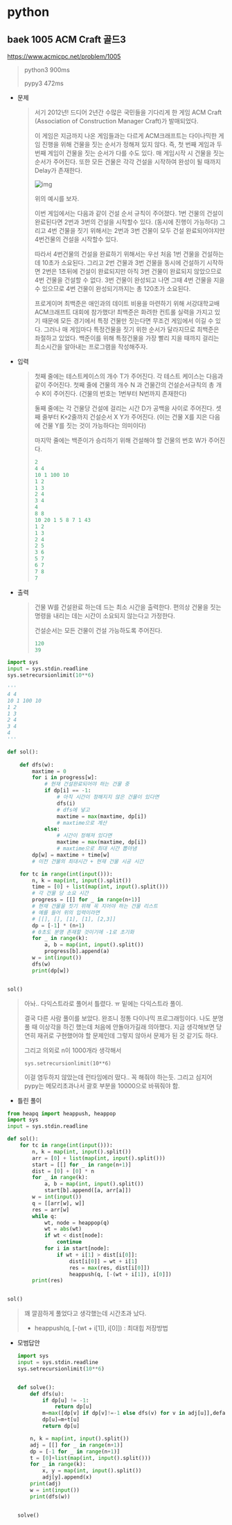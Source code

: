 # python

## baek 1005 ACM Craft 골드3

https://www.acmicpc.net/problem/1005

> python3 900ms
>
> pypy3 472ms



* 문제

  > 서기 2012년! 드디어 2년간 수많은 국민들을 기다리게 한 게임 ACM Craft (Association of Construction Manager Craft)가 발매되었다.
  >
  > 이 게임은 지금까지 나온 게임들과는 다르게 ACM크래프트는 다이나믹한 게임 진행을 위해 건물을 짓는 순서가 정해져 있지 않다. 즉, 첫 번째 게임과 두 번째 게임이 건물을 짓는 순서가 다를 수도 있다. 매 게임시작 시 건물을 짓는 순서가 주어진다. 또한 모든 건물은 각각 건설을 시작하여 완성이 될 때까지 Delay가 존재한다.
  >
  >  
  >
  > ![img](md-images/star.JPG)
  >
  > 위의 예시를 보자.
  >
  > 이번 게임에서는 다음과 같이 건설 순서 규칙이 주어졌다. 1번 건물의 건설이 완료된다면 2번과 3번의 건설을 시작할수 있다. (동시에 진행이 가능하다) 그리고 4번 건물을 짓기 위해서는 2번과 3번 건물이 모두 건설 완료되어야지만 4번건물의 건설을 시작할수 있다.
  >
  > 따라서 4번건물의 건설을 완료하기 위해서는 우선 처음 1번 건물을 건설하는데 10초가 소요된다. 그리고 2번 건물과 3번 건물을 동시에 건설하기 시작하면 2번은 1초뒤에 건설이 완료되지만 아직 3번 건물이 완료되지 않았으므로 4번 건물을 건설할 수 없다. 3번 건물이 완성되고 나면 그때 4번 건물을 지을수 있으므로 4번 건물이 완성되기까지는 총 120초가 소요된다.
  >
  > 프로게이머 최백준은 애인과의 데이트 비용을 마련하기 위해 서강대학교배 ACM크래프트 대회에 참가했다! 최백준은 화려한 컨트롤 실력을 가지고 있기 때문에 모든 경기에서 특정 건물만 짓는다면 무조건 게임에서 이길 수 있다. 그러나 매 게임마다 특정건물을 짓기 위한 순서가 달라지므로 최백준은 좌절하고 있었다. 백준이를 위해 특정건물을 가장 빨리 지을 때까지 걸리는 최소시간을 알아내는 프로그램을 작성해주자.

* 입력

  > 첫째 줄에는 테스트케이스의 개수 T가 주어진다. 각 테스트 케이스는 다음과 같이 주어진다. 첫째 줄에 건물의 개수 N 과 건물간의 건설순서규칙의 총 개수 K이 주어진다. (건물의 번호는 1번부터 N번까지 존재한다) 
  >
  > 둘째 줄에는 각 건물당 건설에 걸리는 시간 D가 공백을 사이로 주어진다. 셋째 줄부터 K+2줄까지 건설순서 X Y가 주어진다. (이는 건물 X를 지은 다음에 건물 Y를 짓는 것이 가능하다는 의미이다) 
  >
  > 마지막 줄에는 백준이가 승리하기 위해 건설해야 할 건물의 번호 W가 주어진다.
  >
  > ```python
  > 2
  > 4 4
  > 10 1 100 10
  > 1 2
  > 1 3
  > 2 4
  > 3 4
  > 4
  > 8 8
  > 10 20 1 5 8 7 1 43
  > 1 2
  > 1 3
  > 2 4
  > 2 5
  > 3 6
  > 5 7
  > 6 7
  > 7 8
  > 7
  > ```
  >
  > 

* 출력

  > 건물 W를 건설완료 하는데 드는 최소 시간을 출력한다. 편의상 건물을 짓는 명령을 내리는 데는 시간이 소요되지 않는다고 가정한다.
  >
  > 건설순서는 모든 건물이 건설 가능하도록 주어진다.
  >
  > ```python
  > 120
  > 39
  > ```



```python
import sys
input = sys.stdin.readline
sys.setrecursionlimit(10**6)

'''
4 4
10 1 100 10
1 2
1 3
2 4
3 4
4
'''

def sol():
    
    def dfs(w):
        maxtime = 0
        for i in progress[w]:
            # 현재 건설완료되어야 하는 건물 중
            if dp[i] == -1:
                # 아직 시간이 정해지지 않은 건물이 있다면
                dfs(i)
                # dfs에 넣고
                maxtime = max(maxtime, dp[i])
                # maxtime으로 계산
            else:
                # 시간이 정해져 있다면
                maxtime = max(maxtime, dp[i])
                # maxtime으로 최대 시간 뽑아냄
        dp[w] = maxtime + time[w]
        # 이전 건물의 최대시간 + 현재 건물 시공 시간

    for tc in range(int(input())):
        n, k = map(int, input().split())
        time = [0] + list(map(int, input().split()))
        # 각 건물 당 소요 시간
        progress = [[] for _ in range(n+1)]
        # 현재 건물을 짓기 위해 꼭 지어야 하는 건물 리스트
        # 예를 들어 위의 입력이라면
        # [[], [], [1], [1], [2,3]]
        dp = [-1] * (n+1)
        # 0초도 분명 존재할 것이기에 -1로 초기화
        for _ in range(k):
            a, b = map(int, input().split())
            progress[b].append(a)
        w = int(input())
        dfs(w)
        print(dp[w])


sol()
```

> 아놔.. 다익스트라로 풀어서 틀렸다. ㅠ 밑에는 다익스트라 풀이.
>
> 결국 다른 사람 풀이를 보았다. 완조니 정통 다이나믹 프로그래밍이다. 나도 분명 풀 때 이상각을 하긴 했는데 처음에 안돌아가길래 의아했다. 지금 생각해보면 당연히 재귀로 구현했어야 할 문제인데 그렇지 않아서 문제가 된 것 같기도 하다.
>
> 그리고 의외로 n이 1000개라 생각해서
>
> `sys.setrecursionlimit(10**6)`
>
> 이걸 염두하지 않았는데 런타임에러 떴다.. 꼭 해줘야 하는듯. 그리고 심지어 pypy는 메모리초과나서 괄호 부분을 10000으로 바꿔줘야 함.

- 틀린 풀이

```python
from heapq import heappush, heappop
import sys
input = sys.stdin.readline

def sol():
    for tc in range(int(input())):
        n, k = map(int, input().split())
        arr = [0] + list(map(int, input().split()))
        start = [[] for _ in range(n+1)]
        dist = [0] + [0] * n
        for _ in range(k):
            a, b = map(int, input().split())
            start[b].append([a, arr[a]])
        w = int(input())
        q = [[arr[w], w]]
        res = arr[w]
        while q:
            wt, node = heappop(q)
            wt = abs(wt)
            if wt < dist[node]:
                continue
            for i in start[node]:
                if wt + i[1] > dist[i[0]]:
                    dist[i[0]] = wt + i[1]
                    res = max(res, dist[i[0]])
                    heappush(q, [-(wt + i[1]), i[0]])
        print(res)


sol()
```

> 꽤 깔끔하게 풀었다고 생각했는데 시간초과 났다.
>
> - heappush(q, [-(wt + i[1]), i[0]]) : 최대힙 저장방법



* 모범답안

  ```python
  import sys
  input = sys.stdin.readline
  sys.setrecursionlimit(10**6)
  
  
  def solve():
      def dfs(u):
          if dp[u] != -1:
              return dp[u]
          m=max([dp[v] if dp[v]!=-1 else dfs(v) for v in adj[u]],default=0)
          dp[u]=m+t[u]
          return dp[u]
  
      n, k = map(int, input().split())
      adj = [[] for _ in range(n+1)]
      dp = [-1 for _ in range(n+1)]
      t = [0]+list(map(int, input().split()))
      for _ in range(k):
          x, y = map(int, input().split())
          adj[y].append(x)
      print(adj)
      w = int(input())
      print(dfs(w))
  
  
  solve()
  ```

  > 

